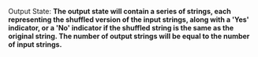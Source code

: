 Output State: **The output state will contain a series of strings, each representing the shuffled version of the input strings, along with a 'Yes' indicator, or a 'No' indicator if the shuffled string is the same as the original string. The number of output strings will be equal to the number of input strings.**